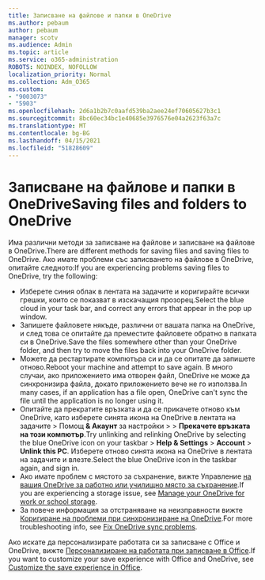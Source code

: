 ```yaml
---
title: Записване на файлове и папки в OneDrive
ms.author: pebaum
author: pebaum
manager: scotv
ms.audience: Admin
ms.topic: article
ms.service: o365-administration
ROBOTS: NOINDEX, NOFOLLOW
localization_priority: Normal
ms.collection: Adm_O365
ms.custom:
- "9003073"
- "5903"
ms.openlocfilehash: 2d6a1b2b7c0aafd539ba2aee24ef70605627b3c1
ms.sourcegitcommit: 8bc60ec34bc1e40685e3976576e04a2623f63a7c
ms.translationtype: MT
ms.contentlocale: bg-BG
ms.lasthandoff: 04/15/2021
ms.locfileid: "51828609"
---
```

# <a name="saving-files-and-folders-to-onedrive"></a><span data-ttu-id="a6312-102">Записване на файлове и папки в OneDrive</span><span class="sxs-lookup"><span data-stu-id="a6312-102">Saving files and folders to OneDrive</span></span>

<span data-ttu-id="a6312-103">Има различни методи за записване на файлове и записване на файлове в OneDrive.</span><span class="sxs-lookup"><span data-stu-id="a6312-103">There are different methods for saving files and saving files to OneDrive.</span></span> <span data-ttu-id="a6312-104">Ако имате проблеми със записването на файлове в OneDrive, опитайте следното:</span><span class="sxs-lookup"><span data-stu-id="a6312-104">If you are experiencing problems saving files to OneDrive, try the following:</span></span>

- <span data-ttu-id="a6312-105">Изберете синия облак в лентата на задачите и коригирайте всички грешки, които се показват в изскачащия прозорец.</span><span class="sxs-lookup"><span data-stu-id="a6312-105">Select the blue cloud in your task bar, and correct any errors that appear in the pop up window.</span></span>
- <span data-ttu-id="a6312-106">Запишете файловете някъде, различни от вашата папка на OneDrive, и след това се опитайте да преместите файловете обратно в папката си в OneDrive.</span><span class="sxs-lookup"><span data-stu-id="a6312-106">Save the files somewhere other than your OneDrive folder, and then try to move the files back into your OneDrive folder.</span></span>
- <span data-ttu-id="a6312-107">Можете да рестартирате компютъра си и да се опитате да запишете отново.</span><span class="sxs-lookup"><span data-stu-id="a6312-107">Reboot your machine and attempt to save again.</span></span> <span data-ttu-id="a6312-108">В много случаи, ако приложението има отворен файл, OneDrive не може да синхронизира файла, докато приложението вече не го използва.</span><span class="sxs-lookup"><span data-stu-id="a6312-108">In many cases, if an application has a file open, OneDrive can't sync the file until the application is no longer using it.</span></span>    
- <span data-ttu-id="a6312-109">Опитайте да прекратите връзката и да се прикачете отново към OneDrive, като изберете синята икона на OneDrive в лентата на задачите > Помощ **& Акаунт** за настройки  >    >  **Прекачете връзката на този компютър**.</span><span class="sxs-lookup"><span data-stu-id="a6312-109">Try unlinking and relinking OneDrive by selecting the blue OneDrive icon on your taskbar > **Help & Settings** > **Account** > **Unlink this PC**.</span></span> <span data-ttu-id="a6312-110">Изберете отново синята икона на OneDrive в лентата на задачите и влезте.</span><span class="sxs-lookup"><span data-stu-id="a6312-110">Select the blue OneDrive icon in the taskbar again, and sign in.</span></span>
- <span data-ttu-id="a6312-111">Ако имате проблем с мястото за съхранение, вижте Управление [на вашия OneDrive за работно или училищно място за съхранение](https://support.microsoft.com/office/manage-your-onedrive-for-work-or-school-storage-31519161-059c-4764-b6f8-f5cd29f7fe68).</span><span class="sxs-lookup"><span data-stu-id="a6312-111">If you are experiencing a storage issue, see [Manage your OneDrive for work or school storage](https://support.microsoft.com/office/manage-your-onedrive-for-work-or-school-storage-31519161-059c-4764-b6f8-f5cd29f7fe68).</span></span>
- <span data-ttu-id="a6312-112">За повече информация за отстраняване на неизправности вижте [Коригиране на проблеми при синхронизиране на OneDrive](https://docs.microsoft.com/alchemyinsights/fix-onedrive-sync-issues).</span><span class="sxs-lookup"><span data-stu-id="a6312-112">For more troubleshooting info, see [Fix OneDrive sync problems](https://docs.microsoft.com/alchemyinsights/fix-onedrive-sync-issues).</span></span>  

<span data-ttu-id="a6312-113">Ако искате да персонализирате работата си за записване с Office и OneDrive, вижте [Персонализиране на работата при записване в Office](https://support.microsoft.com/office/customize-the-save-experience-in-office-786200a7-f5f2-4d26-a3ae-b78c60dd5d3b).</span><span class="sxs-lookup"><span data-stu-id="a6312-113">If you want to customize your save experience with Office and OneDrive, see [Customize the save experience in Office](https://support.microsoft.com/office/customize-the-save-experience-in-office-786200a7-f5f2-4d26-a3ae-b78c60dd5d3b).</span></span>
